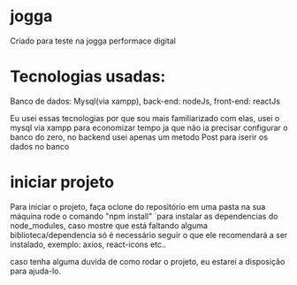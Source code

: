 # jogga
Criado para teste na jogga performace digital

# Tecnologias usadas:
Banco de dados: Mysql(via xampp),
back-end: nodeJs,
front-end: reactJs

Eu usei essas tecnologias por que sou mais familiarizado com elas, usei o mysql via xampp para economizar tempo ja que não ia precisar configurar o banco do zero,
no backend usei apenas um metodo Post para iserir os dados no banco

# iniciar projeto
Para iniciar o projeto, faça oclone do repositório em uma pasta na sua máquina rode o comando "npm install" ´para instalar as dependencias do node_modules,
caso mostre que está faltando alguma biblioteca/dependencia só é necessário seguir o que ele recomendará a ser instalado, exemplo: axios, react-icons etc..

caso tenha alguma duvida de como rodar o projeto, eu estarei a disposição para ajuda-lo.
